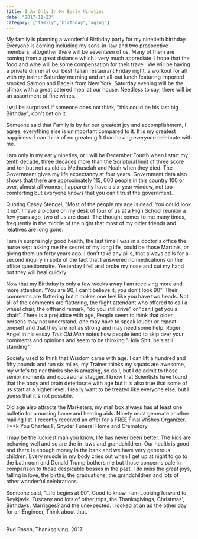 ```yaml
---
title: I Am Only In My Early Nineties
date: "2017-11-23"
category: ["family","birthday","aging"]
---
```


My family is planning a wonderful Birthday party for my ninetieth birthday.  Everyone is coming   including my sons-in-law and two prospective members, altogether there will be seventeen of us.  Many of them are coming from a great distance which I very much appreciate.  I hope that the food and wine will be some compensation for their travel.  We will be having a private dinner at our best Italian restaurant Friday night, a workout for all with my trainer Saturday morning and an all-out lunch featuring imported smoked Salmon and Bagels from New York.   Saturday evening will be the climax with a great catered meal at our house.  Needless to say, there will be an assortment of fine wines.

I will be surprised if someone does not think, "this could be his last big Birthday", don't bet on it.

Someone said that Family is by far our greatest joy and accomplishment, I agree, everything else is unimportant compared to it.  It is my greatest happiness.  I can think of no greater gift than having everyone celebrate with me.

I am only in my early nineties, or I will be December Fourth when I start my tenth decade, three decades more than the Scriptural limit of three score and ten but not as old as Methuselah and Noah when they died.  The Government gives my life expectancy at four years. Government data also shows that there are approximately 115, 000 people in this country 100 or over, almost all women, I apparently have a six-year window, not too comforting but everyone knows that you can't trust the government.

Quoting Casey Stengel, "Most of the people my age is dead.  You could look it up".  I have a picture on my desk of four of us at a High School reunion a few years ago, two of us are dead.  The thought comes to me many times, frequently in the middle of the night that most of my older friends and relatives are long gone.

I am in surprisingly good health, the last time I was in a doctor's office the nurse kept asking me the secret of my long life, could be those Martinis, or giving them up forty years ago.  I don't take any pills, that always calls for a second inquiry in spite of the fact that I answered no medications on the office questionnaire.  Yesterday I fell and broke my nose and cut my hand but they will heal quickly.

Now that my Birthday is only a few weeks away I am receiving more and more attention.  "You are 90, I can't believe it, you don't look 90".  Their comments are flattering but it makes one feel like you have two heads.  Not all of the comments are flattering, the flight attendant who offered to call a wheel chair, the offhand remark, "do you still drive" or "can I get you a chair".  There is a prejudice with age, People seem to think that older persons may not understand, one may have to speak louder or repeat oneself and that they are not as strong and may need some help.  Roger Angel in his essay *This Old Man* notes how people tend to skip over your comments and opinions and seem to be thinking "Holy Shit, he's still standing".

Society used to think that Wisdom came with age.  I can lift a hundred and fifty pounds and run six miles, my Trainer thinks my squats are awesome, my wife's trainer thinks she is amazing, so do I, but I do admit to those senior moments and occasional stagger.  I know that Scientists have found that the body and brain deteriorate with age but it is also true that some of us start at a higher level.  I really want to be treated like everyone else, but I guess that it's not possible.

Old age also attracts the Marketers, my mail box always has at least one bulletin for a nursing home and hearing aids.  Ninety must generate another mailing list.  I recently received an offer for a FREE Final Wishes Organizer.  F**k You Charles F, Snyder Funeral Home and Crematory.

I may be the luckiest man you know, life has never been better.  The kids are behaving well and so are the in-laws and grandchildren.  Our health is good and there is enough money in the bank and we have very generous children.  Every muscle in my body cries out when I get up at night to go to the bathroom and Donald Trump bothers me but those concerns pale in comparison to those despicable bosses in the past.  I do miss the great joys, falling in love, the births, the graduations, the grandchildren and lots of other wonderful celebrations.

Someone said, "Life begins at 90".  Good to know. I am Looking forward to Reykjavik, Tuscany and lots of other trips, the Thanksgivings, Christmas', Birthdays, Marriages? and the unexpected.  I looked at an ad the other day for an Engineer, Think about that.
<br/>
<br/>

Bud Rosch, Thanksgiving, 2017.
